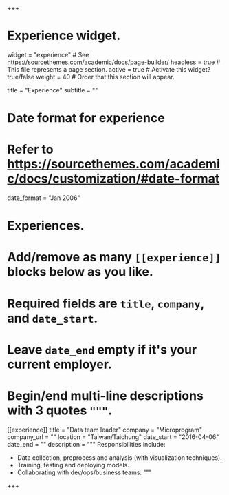 +++
# Experience widget.
widget = "experience"  # See https://sourcethemes.com/academic/docs/page-builder/
headless = true  # This file represents a page section.
active = true  # Activate this widget? true/false
weight = 40  # Order that this section will appear.

title = "Experience"
subtitle = ""

# Date format for experience
#   Refer to https://sourcethemes.com/academic/docs/customization/#date-format
date_format = "Jan 2006"

# Experiences.
#   Add/remove as many `[[experience]]` blocks below as you like.
#   Required fields are `title`, `company`, and `date_start`.
#   Leave `date_end` empty if it's your current employer.
#   Begin/end multi-line descriptions with 3 quotes `"""`.
[[experience]]
  title = "Data team leader"
  company = "Microprogram"
  company_url = ""
  location = "Taiwan/Taichung"
  date_start = "2016-04-06"
  date_end = ""
  description = """
  Responsibilities include:
  
  * Data collection, preprocess and analysis (with visualization techniques).
  * Training, testing and deploying models. 
  * Collaborating with dev/ops/business teams.
  """

+++
